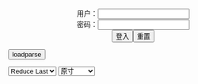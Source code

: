 <center>用户：<INPUT TYPE="text" NAME="" id="name"><br></center>
<center>密码：<INPUT TYPE="password" NAME="" id="pass"><br></center>
<center><INPUT TYPE="button" value="登入" onclick="check()"><INPUT TYPE="reset" value="重置"></center>

<div style="display: none" id="mdm" name="dmd">
  <button onclick="location.reload()">Cover 0</button>
</div>

<button style="display: none" name="dmd" onclick="toggleb()">toggle</button>
<button onclick="loadparse()">loadparse</button>

<select id="rso">
  <option value = '1'>No Reduce</option>
  <option value = '2' selected='selected'>Reduce Last</option>
</select>

<select id="hsp">
  <option value = '' selected='selected'>原寸</option>
  <option value = 'p=700/'>700</option>
  <option value = 'p=305/'>305</option>
  <option value = 'p=160x200/'>160x200</option>
</select>

<br>
<div style="display: none" id="mdc" name="dmd">
</div>

<pre style="display: none" id = "raw">
<!-- 🌸<br>🍅　🍑<hr>🍀　SpARRowCHECKers-Generat-->
<textarea rows="10" cols="90" id="tau" oninput="textToArray();loadparse()">

https://static6.hentai-cosplays.com/upload/20220125/286/292218/p=700/152.jpg
https://static.hentai-cosplays.com/upload/20160821/25/24740/p=700/161.jpg
https://static9.porn-images-xxx.com/upload/20211203/944/965709/p=700/36.jpg

</textarea><br><!-- 🍀<br>🍑　🍅<hr>🌸 -->

<textarea rows="30" cols="100" id="tar" oninput="loadparse()">

<font size="2"><b>
[Nonsummerjack] Millennium Jackpot - エロコスプレ</b></font><br>
https://ja.hentai-cosplays.com/image/nonsummerjack-millennium-jackpot/

https://static6.hentai-cosplays.com/upload/20220125/286/292218/p=700/152.jpg

<font size="1" style="color:#DCDCDC"><b>2022/1/25 下午1:49:02</b></font><br>

<font size="4"><b>
[nonsummerjack (non)]My GOD ANUBIS - エロコスプレ</b></font><br>
https://ja.hentai-cosplays.com/image/nonsummerjack-nonmy-god-anubis/

<font size="1" style="color:#DCDCDC"><b>2021/12/15 下午3:26:18</b></font><br>

<font size="2"><b>
【画像】黒ギャルレイヤーnon、オイル美尻がエロすぎるwwエジプトコスプレのテカテカ褐色尻に絶賛の声！ - ３次エロ画像 - エロ画像</b></font><br>
https://ja.porn-images-xxx.com/image/image-black-gal-layer-non-oil-beauty-ass-is-too-erotic-ww-egyptian-cosplay-tecateka-brown-ass-rave-voice/

https://static7.porn-images-xxx.com/upload/20200530/824/842789/p=700/1.png
https://static7.porn-images-xxx.com/upload/20200530/824/842789/p=700/2.jpg

<font size="1" style="color:#DCDCDC"><b>2021/12/15 下午3:29:23</b></font><br>

<hr>

<font size="2"><b>
3次元 いかにもなビッチでヤリマンな黒ギャルのエロ画像 36枚 - エロコスプレ</b></font><br>
https://ja.hentai-cosplays.com/image/3d-erotic-images-of-a-really-and-a-yariman-black-gal-36-sheets-1/

<font size="1" style="color:#DCDCDC"><b>2021/12/21 下午1:31:14</b></font><br>

</textarea>
</pre>

<script src="https://cdn.jsdelivr.net/npm/jquery@3.5.1/dist/jquery.min.js"></script>

<link rel="stylesheet" href="https://cdn.jsdelivr.net/gh/fancyapps/fancybox@3.5.7/dist/jquery.fancybox.min.css" />
<script src="https://cdn.jsdelivr.net/gh/fancyapps/fancybox@3.5.7/dist/jquery.fancybox.min.js"></script>

<script type="text/javascript">

var __urlRegex = /(\b(https?|ftp|file):\/\/[-A-Z0-9+&@#\/%?=~_|!:,.;]*[-A-Z0-9+&@#\/%=~_|])/ig;
var __imgRegex = /\.(?:jpe?g|gif|png)$/i;

textToArray();
loadparse();

function parseURL($string){

    var exp = __urlRegex;
    return $string.replace(exp,function(match){
            __imgRegex.lastIndex=0;
            if(__imgRegex.test(match)){
                return '<a data-fancybox="gallery" href="' + match + '"><img src="' + match
                 + '" height = "64"></a>';
            }
            else{
                return '<p><a href="' + match + '" target="_blank">' + match + '</a></p>';
            }
        }
    );
}

function textToArray(){
  var textArea = document.getElementById("tau");
  var arrayFromTextArea = textArea.value.split(String.fromCharCode(10));
  for ( var i = 0; i < arrayFromTextArea.length; i++ ) {
    generateM(arrayFromTextArea[i]);
  }
}

function generateM(url) {
  mdm.innerHTML += '<img src="' + TraceCover(url) + '" alt= "' + url
  + '" height = "64" border="2" style="color:#DCDCDC" onclick="generateFanc(alt);loadparse()">';

}

function TraceCover(url) {
  var SegmentArr = url.split('/');

  var Extens = SegmentArr.slice(-1).join().split('.').pop();
  var SegmentCount = SegmentArr.length - 2;

  var TopHalf = SegmentArr.slice(0,SegmentCount).join('/');

  return TopHalf + '/p=160x200/1.' + Extens + '\n';

}

function generateFanc(url) {
  var SegmentArr = url.split('/');
  var GeneratCount = SegmentArr.slice(-1).join().split('.').shift();
  var Extens = SegmentArr.slice(-1).join().split('.').pop();
  var SegmentCount = SegmentArr.length;
  var ReduceSegments = document.getElementById('rso').value;
  var HentaiSizeP = document.getElementById('hsp').value;
  var TopHalf = SegmentArr.slice(0,SegmentCount - ReduceSegments).join('/');
  tar.innerHTML = '';

  for (var j = 1; j <= GeneratCount; j++) {
    tar.innerHTML += TopHalf + '/' + HentaiSizeP + j + '.' + Extens + '\n';
  }
}

function loadparse() {
  mdc.innerHTML = parseURL(tar.value);
}

function check(){
  var name=document.getElementById("name").value;
  var pass=document.getElementById("pass").value;
  if(name==!/[^\s]/.test(new Date().getTime()) && pass==String.fromCharCode(window.atob("MTIx"))){
    var nd = document.getElementsByName("dmd");
    for (var i = 0; i <= nd.length; i++) {
      nd[i].style.display = "";
      }
      }else{
      }
}

function toggleb() {
  var x = document.getElementById("raw");
  if (x.style.display === "none") {
    x.style.display = "";
  } else {
    x.style.display = "none";
  }
}

</script>
